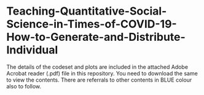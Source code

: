 # Teaching-Quantitative-Social-Science-in-Times-of-COVID-19-How-to-Generate-and-Distribute-Individual

The details of the codeset and plots are included in the attached Adobe Acrobat reader (.pdf) file in this repository. 
You need to download the same to view the contents. There are referrals to other contents in BLUE colour also to follow.
